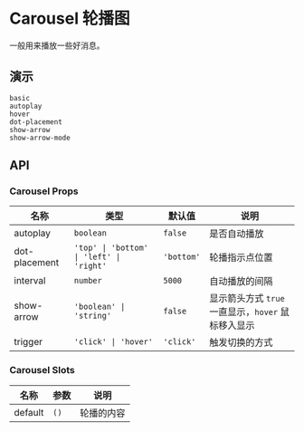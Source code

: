 # Carousel 轮播图

一般用来播放一些好消息。

## 演示

```demo
basic
autoplay
hover
dot-placement
show-arrow
show-arrow-mode
```

## API

### Carousel Props

| 名称 | 类型 | 默认值 | 说明 |
| --- | --- | --- | --- |
| autoplay | `boolean` | `false` | 是否自动播放 |
| dot-placement | `'top' \| 'bottom' \| 'left' \| 'right'` | `'bottom'` | 轮播指示点位置 |
| interval | `number` | `5000` | 自动播放的间隔 |
| show-arrow | `'boolean' \| 'string'` | `false` | 显示箭头方式 `true` 一直显示，`hover` 鼠标移入显示 |
| trigger | `'click' \| 'hover'` | `'click'` | 触发切换的方式 |

### Carousel Slots

| 名称    | 参数 | 说明       |
| ------- | ---- | ---------- |
| default | `()` | 轮播的内容 |
